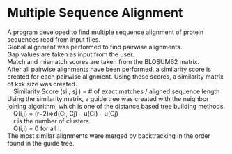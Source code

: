 # Multiple Sequence Alignment

A program developed to find multiple sequence alignment of protein sequences read from input files.  
Global alignment was performed to find pairwise alignments.  
Gap values are taken as input from the user.  
Match and mismatch scores are taken from the BLOSUM62 matrix.  
After all pairwise alignments have been performed, a similarity score is created for each pairwise alignment. Using these scores, a similarity matrix of kxk size was created.  
&emsp;Similarity Score (si , sj ) = # of exact matches / aligned sequence length  
Using the similarity matrix, a guide tree was created with the neighbor joining algorithm, which is one of the distance based tree building methods.  
&emsp;Q(i,j) = (r−2)∗d(Ci, Cj) – u(Ci) – u(Cj)  
&emsp;r is the number of clusters.  
&emsp;Q(i,i) = 0 for all i.  
The most similar alignments were merged by backtracking in the order found in the guide tree.
